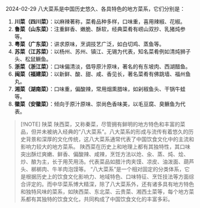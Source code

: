 2024-02-29
八大菜系是中国历史悠久、各具特色的地方菜系，它们分别是：
1. **川菜（四川菜）**：以麻辣著称，菜肴品种多样，口味重，喜用辣椒、花椒。
2. **鲁菜（山东菜）**：注重鲜香、嫩脆、酥软，经典菜肴有崂山双抄、乳猪炖参等。
3. **粤菜（广东菜）**：讲求原味，烹调技艺广泛，如白切鸡、蒸鱼等。
4. **苏菜（江苏菜）**：以杨州、苏州、镇江、无锡为代表，知名菜肴例如清炖狮子头、松鼠鳜鱼。
5. **浙菜（浙江菜）**：口味偏清淡，倡导原汁原味，著名的有东坡肉、西湖醋鱼。
6. **闽菜（福建菜）**：以新鲜、酸、甜、咸、香见长，著名菜肴有佛跳墙、福州鱼丸。
7. **湘菜（湖南菜）**：口味重，偏酸辣，常用烟熏腊味，如剁椒鱼头、干锅牛蛙等。
8. **徽菜（安徽菜）**：倾向于原汁原味、崇尚色香味美，以毛豆腐、臭鳜鱼为代表。


> [!NOTE] 陕菜
>陕西菜，又称秦菜，尽管拥有鲜明的地方特色和丰富的菜品，但并未被纳入经典的“八大菜系”。八大菜系的形成与流传有着悠久的历史背景和深厚的文化传统，这八大菜系通常代表了中国饮食文化中的主流和影响力较大的地方菜系。
陕西菜在历史上和地理上都有其独特性，其口味突出酥烂爽嫩、鲜香、偏酸辣、咸辣，烹饪方法以炝、汆、蒸、炖、烩、炒、酿为主，长于用芡用汤。代表菜品如腊汁肉夹馍、凉皮、油泼面、葫芦头、梆梆肉、牛羊肉泡馍等。
“八大菜系”是一个相对固定的分类体系，它是根据历史上的饮食文化影响力、地域特色、口味特征、烹饪技法等方面综合评定的。而中华菜系博大精深，除了八大菜系外，还有诸多具有地方特色和独特风味的菜系，如陕西菜、东北菜、云贵菜、湘西土菜等，每个地方菜系都有其独特的饮食文化，共同构成了中国饮食文化的丰富多彩。

